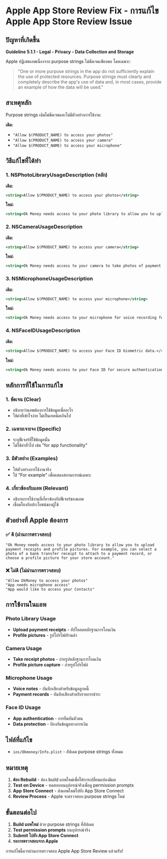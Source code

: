 # Apple App Store Review Fix - การแก้ไข Apple App Store Review Issue

## ปัญหาที่เกิดขึ้น

**Guideline 5.1.1 - Legal - Privacy - Data Collection and Storage**

Apple ปฏิเสธแอพเนื่องจาก purpose strings ไม่ชัดเจนเพียงพอ โดยเฉพาะ:

> "One or more purpose strings in the app do not sufficiently explain the use of protected resources. Purpose strings must clearly and completely describe the app's use of data and, in most cases, provide an example of how the data will be used."

## สาเหตุหลัก

Purpose strings เดิมไม่ชัดเจนและไม่มีตัวอย่างการใช้งาน:

**เดิม:**

- `"Allow $(PRODUCT_NAME) to access your photos"`
- `"Allow $(PRODUCT_NAME) to access your camera"`
- `"Allow $(PRODUCT_NAME) to access your microphone"`

## วิธีแก้ไขที่ได้ทำ

### 1. NSPhotoLibraryUsageDescription (หลัก)

**เดิม:**

```xml
<string>Allow $(PRODUCT_NAME) to access your photos</string>
```

**ใหม่:**

```xml
<string>Ok Money needs access to your photo library to allow you to upload payment receipts and profile pictures. For example, you can select a photo of a bank transfer receipt to attach to a payment record, or choose a profile picture for your store account.</string>
```

### 2. NSCameraUsageDescription

**เดิม:**

```xml
<string>Allow $(PRODUCT_NAME) to access your camera</string>
```

**ใหม่:**

```xml
<string>Ok Money needs access to your camera to take photos of payment receipts and profile pictures. For example, you can take a photo of a bank transfer receipt to attach to a payment record, or take a new profile picture for your store account.</string>
```

### 3. NSMicrophoneUsageDescription

**เดิม:**

```xml
<string>Allow $(PRODUCT_NAME) to access your microphone</string>
```

**ใหม่:**

```xml
<string>Ok Money needs access to your microphone for voice recording features. For example, you can record voice notes to attach to payment records or debtor information for better record keeping.</string>
```

### 4. NSFaceIDUsageDescription

**เดิม:**

```xml
<string>Allow $(PRODUCT_NAME) to access your Face ID biometric data.</string>
```

**ใหม่:**

```xml
<string>Ok Money needs access to your Face ID for secure authentication and app protection. For example, you can use Face ID to quickly unlock the app and protect your financial data from unauthorized access.</string>
```

## หลักการที่ใช้ในการแก้ไข

### 1. **ชัดเจน (Clear)**

- อธิบายว่าแอพต้องการใช้ข้อมูลเพื่ออะไร
- ใช้คำที่เข้าใจง่าย ไม่เป็นเทคนิคเกินไป

### 2. **เฉพาะเจาะจง (Specific)**

- ระบุฟีเจอร์ที่ใช้ข้อมูลนั้น
- ไม่ใช้คำทั่วไป เช่น "for app functionality"

### 3. **มีตัวอย่าง (Examples)**

- ให้ตัวอย่างการใช้งานจริง
- ใช้ "For example" เพื่อแสดงสถานการณ์เฉพาะ

### 4. **เกี่ยวข้องกับแอพ (Relevant)**

- อธิบายการใช้งานที่เกี่ยวข้องกับฟีเจอร์ของแอพ
- เชื่อมโยงกับประโยชน์ของผู้ใช้

## ตัวอย่างที่ Apple ต้องการ

### ✅ **ดี (ผ่านการตรวจสอบ)**

```
"Ok Money needs access to your photo library to allow you to upload payment receipts and profile pictures. For example, you can select a photo of a bank transfer receipt to attach to a payment record, or choose a profile picture for your store account."
```

### ❌ **ไม่ดี (ไม่ผ่านการตรวจสอบ)**

```
"Allow OkMoney to access your photos"
"App needs microphone access"
"App would like to access your Contacts"
```

## การใช้งานในแอพ

### Photo Library Usage

- **Upload payment receipts** - อัปโหลดหลักฐานการโอนเงิน
- **Profile pictures** - รูปโปรไฟล์ร้านค้า

### Camera Usage

- **Take receipt photos** - ถ่ายรูปหลักฐานการโอนเงิน
- **Profile picture capture** - ถ่ายรูปโปรไฟล์

### Microphone Usage

- **Voice notes** - บันทึกเสียงสำหรับข้อมูลลูกหนี้
- **Payment records** - บันทึกเสียงสำหรับรายการชำระ

### Face ID Usage

- **App authentication** - การยืนยันตัวตน
- **Data protection** - ป้องกันข้อมูลทางการเงิน

## ไฟล์ที่แก้ไข

- `ios/Okmoney/Info.plist` - อัปเดต purpose strings ทั้งหมด

## หมายเหตุ

1. **ต้อง Rebuild** - ต้อง build แอพใหม่เพื่อให้การเปลี่ยนแปลงมีผล
2. **Test on Device** - ทดสอบบนอุปกรณ์จริงเพื่อดู permission prompts
3. **App Store Connect** - ส่งแอพใหม่ไปยัง App Store Connect
4. **Review Process** - Apple จะตรวจสอบ purpose strings ใหม่

## ขั้นตอนต่อไป

1. **Build แอพใหม่** ด้วย purpose strings ที่อัปเดต
2. **Test permission prompts** บนอุปกรณ์จริง
3. **Submit ไปยัง App Store Connect**
4. **รอการตรวจสอบจาก Apple**

การแก้ไขนี้ควรผ่านการตรวจสอบ Apple App Store Review แล้วครับ!
